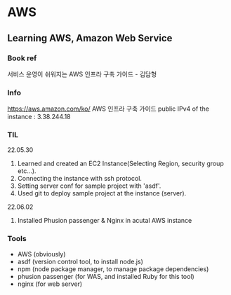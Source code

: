 # AWS
## Learning AWS, Amazon Web Service

### Book ref
서비스 운영이 쉬워지는 AWS 인프라 구축 가이드 - 김담형

### Info
<https://aws.amazon.com/ko/>
AWS 인프라 구축 가이드 public IPv4 of the instance : 3.38.244.18

### TIL
22.05.30 
1. Learned and created an EC2 Instance(Selecting Region, security group etc...). 
2. Connecting the instance with ssh protocol. 
3. Setting server conf for sample project with 'asdf'.
4. Used git to deploy sample project at the instance (server).

22.06.02
1. Installed Phusion passenger & Nginx in acutal AWS instance

### Tools
- AWS (obviously) </br>
- asdf (version control tool, to install node.js) </br>
- npm (node package manager, to manage package dependencies) </br>
- phusion passenger (for WAS, and installed Ruby for this tool) </br>
- nginx (for web server) </br>